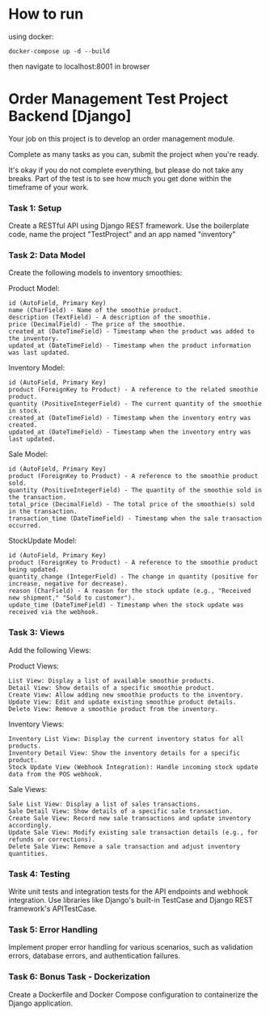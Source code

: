 # How to run

using docker:
```
docker-compose up -d --build
```
then navigate to localhost:8001 in browser


# Order Management Test Project Backend [Django]

Your job on this project is to develop an order management module.

Complete as many tasks as you can, submit the project when you're ready. 

It's okay if you do not complete everything, but please do not take any breaks. 
Part of the test is to see how much you get done within the timeframe of your work.

### Task 1: Setup

Create a RESTful API using Django REST framework. Use the boilerplate code, name the project "TestProject" and an app named "inventory"

### Task 2: Data Model
Create the following models to inventory smoothies:

Product Model:

```
id (AutoField, Primary Key)
name (CharField) - Name of the smoothie product.
description (TextField) - A description of the smoothie.
price (DecimalField) - The price of the smoothie.
created_at (DateTimeField) - Timestamp when the product was added to the inventory.
updated_at (DateTimeField) - Timestamp when the product information was last updated.
```

Inventory Model:

```
id (AutoField, Primary Key)
product (ForeignKey to Product) - A reference to the related smoothie product.
quantity (PositiveIntegerField) - The current quantity of the smoothie in stock.
created_at (DateTimeField) - Timestamp when the inventory entry was created.
updated_at (DateTimeField) - Timestamp when the inventory entry was last updated.
```

Sale Model:

```
id (AutoField, Primary Key)
product (ForeignKey to Product) - A reference to the smoothie product sold.
quantity (PositiveIntegerField) - The quantity of the smoothie sold in the transaction.
total_price (DecimalField) - The total price of the smoothie(s) sold in the transaction.
transaction_time (DateTimeField) - Timestamp when the sale transaction occurred.
```


StockUpdate Model:

```
id (AutoField, Primary Key)
product (ForeignKey to Product) - A reference to the smoothie product being updated.
quantity_change (IntegerField) - The change in quantity (positive for increase, negative for decrease).
reason (CharField) - A reason for the stock update (e.g., "Received new shipment," "Sold to customer").
update_time (DateTimeField) - Timestamp when the stock update was received via the webhook.
```

### Task 3: Views
Add the following Views:

Product Views:

```
List View: Display a list of available smoothie products.
Detail View: Show details of a specific smoothie product.
Create View: Allow adding new smoothie products to the inventory.
Update View: Edit and update existing smoothie product details.
Delete View: Remove a smoothie product from the inventory.
```

Inventory Views:

```
Inventory List View: Display the current inventory status for all products.
Inventory Detail View: Show the inventory details for a specific product.
Stock Update View (Webhook Integration): Handle incoming stock update data from the POS webhook.
```

Sale Views:

```
Sale List View: Display a list of sales transactions.
Sale Detail View: Show details of a specific sale transaction.
Create Sale View: Record new sale transactions and update inventory accordingly.
Update Sale View: Modify existing sale transaction details (e.g., for refunds or corrections).
Delete Sale View: Remove a sale transaction and adjust inventory quantities.
```

### Task 4: Testing
Write unit tests and integration tests for the API endpoints and webhook integration. Use libraries like Django's built-in TestCase and Django REST framework's APITestCase.

### Task 5: Error Handling
Implement proper error handling for various scenarios, such as validation errors, database errors, and authentication failures.

### Task 6: Bonus Task - Dockerization

Create a Dockerfile and Docker Compose configuration to containerize the Django application.
